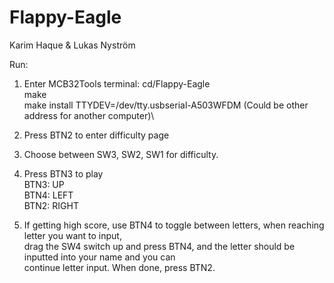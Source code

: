 # Flappy-Eagle
Karim Haque & Lukas Nyström

Run:
1. Enter MCB32Tools terminal:
    cd/Flappy-Eagle \
    make \
    make install TTYDEV=/dev/tty.usbserial-A503WFDM (Could be other address for another computer)\

2. Press BTN2 to enter difficulty page
3. Choose between SW3, SW2, SW1 for difficulty.
4. Press BTN3 to play \
    BTN3: UP \
    BTN4: LEFT \
    BTN2: RIGHT 

5. If getting high score, use BTN4 to toggle between letters, when reaching letter you want to input, \
   drag the SW4 switch up and press BTN4, and the letter should be inputted into your name and you can \
   continue letter input. When done, press BTN2. 
